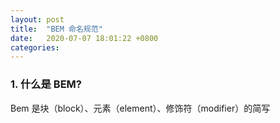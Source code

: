 ```yaml
---
layout: post
title:  "BEM 命名规范"
date:   2020-07-07 18:01:22 +0800
categories:
---
```

### 1. 什么是 BEM?

Bem 是块（block）、元素（element）、修饰符（modifier）的简写
